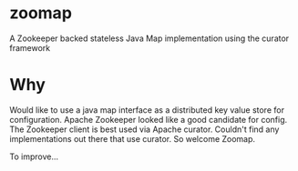 # zoomap
A Zookeeper backed stateless Java Map implementation using the curator framework

# Why

Would like to use a java map interface as a distributed key value store for configuration.
Apache Zookeeper looked like a good candidate for config.
The Zookeeper client is best used via Apache curator.
Couldn't find any implementations out there that use curator.
So welcome Zoomap.

To improve...
